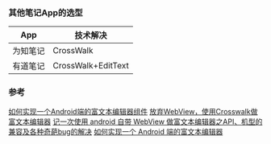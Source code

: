 ### 其他笔记App的选型

App|技术解决
------|------
为知笔记|CrossWalk
有道笔记|CrossWalk+EditText

### 参考

[如何实现一个Android端的富文本编辑器组件](https://mthli.github.io/Android-Implement-Rich-Text-Editor-Component)
[放弃WebView，使用Crosswalk做富文本编辑器](http://www.cnblogs.com/ct2011/p/4100132.html)
[记一次使用 android 自带 WebView 做富文本编辑器之API、机型的兼容及各种奇葩bug的解决](http://www.cnblogs.com/linguanh/p/4953328.html)
[如何实现一个 Android 端的富文本编辑器](https://www.zhihu.com/question/37614442)

